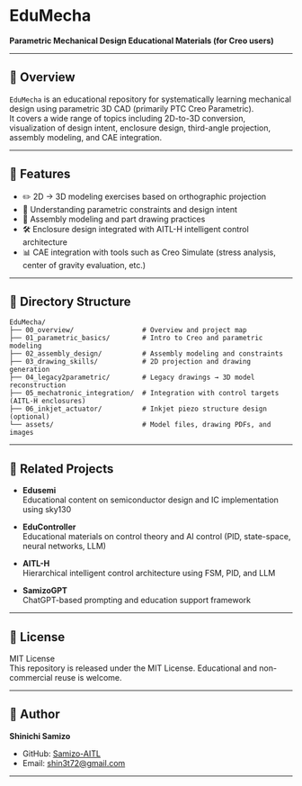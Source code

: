 # EduMecha

**Parametric Mechanical Design Educational Materials (for Creo users)**

---

## 📘 Overview

`EduMecha` is an educational repository for systematically learning mechanical design using parametric 3D CAD (primarily PTC Creo Parametric).  
It covers a wide range of topics including 2D-to-3D conversion, visualization of design intent, enclosure design, third-angle projection, assembly modeling, and CAE integration.

---

## 🔧 Features

- ✏️ 2D → 3D modeling exercises based on orthographic projection
- 📐 Understanding parametric constraints and design intent
- 🧩 Assembly modeling and part drawing practices
- 🛠 Enclosure design integrated with AITL-H intelligent control architecture
- 📊 CAE integration with tools such as Creo Simulate (stress analysis, center of gravity evaluation, etc.)

---

## 🧱 Directory Structure

```text
EduMecha/
├── 00_overview/                 # Overview and project map
├── 01_parametric_basics/        # Intro to Creo and parametric modeling
├── 02_assembly_design/          # Assembly modeling and constraints
├── 03_drawing_skills/           # 2D projection and drawing generation
├── 04_legacy2parametric/        # Legacy drawings → 3D model reconstruction
├── 05_mechatronic_integration/  # Integration with control targets (AITL-H enclosures)
├── 06_inkjet_actuator/          # Inkjet piezo structure design (optional)
└── assets/                      # Model files, drawing PDFs, and images
```

---

## 🔗 Related Projects

- **Edusemi**  
  Educational content on semiconductor design and IC implementation using sky130

- **EduController**  
  Educational materials on control theory and AI control (PID, state-space, neural networks, LLM)

- **AITL-H**  
  Hierarchical intelligent control architecture using FSM, PID, and LLM

- **SamizoGPT**  
  ChatGPT-based prompting and education support framework

---

## 📜 License

MIT License  
This repository is released under the MIT License. Educational and non-commercial reuse is welcome.

---

## 📝 Author

**Shinichi Samizo**  
- GitHub: [Samizo-AITL](https://github.com/Samizo-AITL)  
- Email: shin3t72@gmail.com

---
